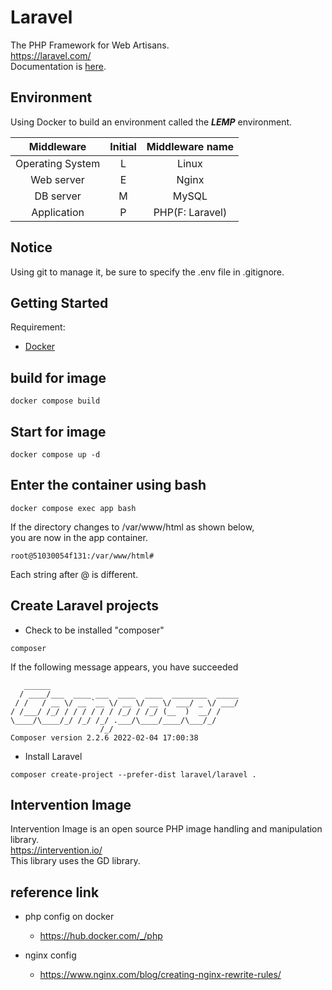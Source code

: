 # Laravel

The PHP Framework for Web Artisans.  
<https://laravel.com/>  
Documentation is [here](https://readouble.com/laravel/).

## Environment

Using Docker to build an environment called the ***LEMP*** environment.  

| Middleware | Initial | Middleware name |
| :---: | :---: | :---: |
| Operating System | L | Linux |
| Web server | E | Nginx |
| DB server | M | MySQL |
| Application | P | PHP(F: Laravel) |

## Notice

Using git to manage it, be sure to specify the .env file in .gitignore.

## Getting Started

Requirement:

- [Docker](https://www.docker.com/)

## build for image

```
docker compose build
```

## Start for image

```
docker compose up -d
```

## Enter the container using bash

```
docker compose exec app bash
```

If the directory changes to /var/www/html as shown below,  
you are now in the app container.

```
root@51030054f131:/var/www/html#
```

Each string after @ is different.

## Create Laravel projects

- Check to be installed "composer"

```
composer
```

If the following message appears, you have succeeded

```
   ______
  / ____/___  ____ ___  ____  ____  ________  _____
 / /   / __ \/ __ `__ \/ __ \/ __ \/ ___/ _ \/ ___/
/ /___/ /_/ / / / / / / /_/ / /_/ (__  )  __/ /
\____/\____/_/ /_/ /_/ .___/\____/____/\___/_/
                    /_/
Composer version 2.2.6 2022-02-04 17:00:38
```

- Install Laravel

```
composer create-project --prefer-dist laravel/laravel .
```

## Intervention Image

Intervention Image is an open source PHP image handling and manipulation library.  
<https://intervention.io/>  
This library uses the GD library.

## reference link

- php config on docker

	- <https://hub.docker.com/_/php>

- nginx config

	- <https://www.nginx.com/blog/creating-nginx-rewrite-rules/>
